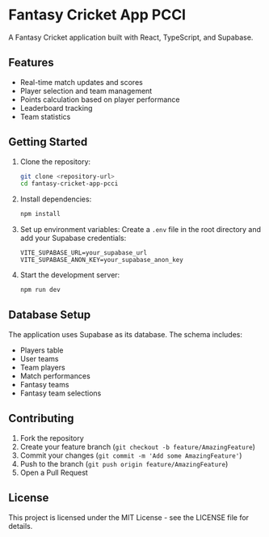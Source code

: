 # Fantasy Cricket App PCCI

A Fantasy Cricket application built with React, TypeScript, and Supabase.

## Features

- Real-time match updates and scores
- Player selection and team management
- Points calculation based on player performance
- Leaderboard tracking
- Team statistics

## Getting Started

1. Clone the repository:
   ```bash
   git clone <repository-url>
   cd fantasy-cricket-app-pcci
   ```

2. Install dependencies:
   ```bash
   npm install
   ```

3. Set up environment variables:
   Create a `.env` file in the root directory and add your Supabase credentials:
   ```
   VITE_SUPABASE_URL=your_supabase_url
   VITE_SUPABASE_ANON_KEY=your_supabase_anon_key
   ```

4. Start the development server:
   ```bash
   npm run dev
   ```

## Database Setup

The application uses Supabase as its database. The schema includes:

- Players table
- User teams
- Team players
- Match performances
- Fantasy teams
- Fantasy team selections

## Contributing

1. Fork the repository
2. Create your feature branch (`git checkout -b feature/AmazingFeature`)
3. Commit your changes (`git commit -m 'Add some AmazingFeature'`)
4. Push to the branch (`git push origin feature/AmazingFeature`)
5. Open a Pull Request

## License

This project is licensed under the MIT License - see the LICENSE file for details.